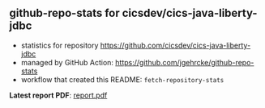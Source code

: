 ## github-repo-stats for cicsdev/cics-java-liberty-jdbc

- statistics for repository https://github.com/cicsdev/cics-java-liberty-jdbc
- managed by GitHub Action: https://github.com/jgehrcke/github-repo-stats
- workflow that created this README: `fetch-repository-stats`

**Latest report PDF**: [report.pdf](https://github.com/cicsdev/repo-stats/raw/reports/cicsdev/cics-java-liberty-jdbc/latest-report/report.pdf)

